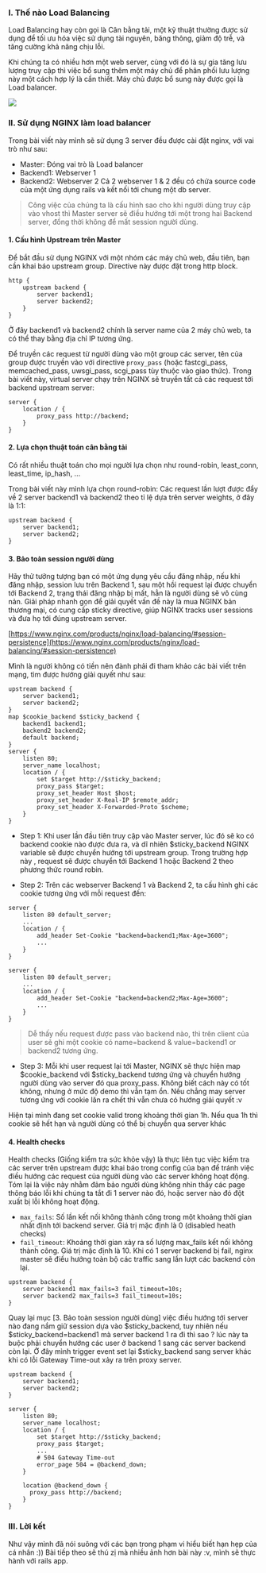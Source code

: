 ### I. Thế nào Load Balancing
Load Balancing hay còn gọi là Cân bằng tải, một kỹ thuật thường được sử dụng để tối ưu hóa việc sử dụng tài nguyên, băng thông, giảm độ trễ, và tăng cường khả năng chịu lỗi.

Khi chúng ta có nhiều hơn một web server, cùng với đó là sự gia tăng lưu lượng truy cập thì việc bổ sung thêm một máy chủ để phân phối lưu lượng này một cách hợp lý là cần thiết. Máy chủ được bổ sung này được gọi là Load balancer.

![](https://www.accuwebhosting.com/blog/wp-content/uploads/2019/06/benefits-of-Load-Balancing.jpg)

### II. Sử dụng NGINX làm load balancer
Trong bài viết này mình sẽ sử dụng 3 server đều được cài đặt nginx, với vai trò như sau:

- Master: Đóng vai trò là Load balancer
- Backend1: Webserver 1
- Backend2: Webserver 2
Cả 2 webserver 1 & 2 đều có chứa source code của một ứng dụng rails và kết nối tới chung một db server.

> Công việc của chúng ta là cấu hình sao cho khi người dùng truy cập vào vhost thì Master server sẽ điều hướng tới một trong hai Backend server, đồng thời không để mất session người dùng.

#### 1. Cấu hình Upstream trên Master
Để bắt đầu sử dụng NGINX với một nhóm các máy chủ web, đầu tiên, bạn cần khai báo upstream group. Directive này được đặt trong http block.
```nginx
http {
    upstream backend {
        server backend1;
        server backend2;
    }
}
```

Ở đây backend1 và backend2 chính là server name của 2 máy chủ web, ta có thể thay bằng địa chỉ IP tương ứng.

Để truyền các request từ người dùng vào một group các server, tên của group được truyền vào với directive `proxy_pass` (hoặc fastcgi_pass, memcached_pass, uwsgi_pass, scgi_pass tùy thuộc vào giao thức).
Trong bài viết này, virtual server chạy trên NGINX sẽ truyền tất cả các request tới backend upstream server:
```nginx
server {
    location / {
        proxy_pass http://backend;
    }
}
```
#### 2. Lựa chọn thuật toán cân bằng tải
Có rất nhiều thuật toán cho mọi người lựa chọn như round-robin, least_conn, least_time, ip_hash, ...

Trong bài viết này mình lựa chọn round-robin: Các request lần lượt được đẩy về 2 server backend1 và backend2 theo tỉ lệ dựa trên server weights, ở đây là 1:1:
```nginx
upstream backend {
    server backend1;
    server backend2;
}
```
#### 3. Bảo toàn session người dùng
Hãy thử tưởng tượng bạn có một ứng dụng yêu cầu đăng nhập, nếu khi đăng nhập, session lưu trên Backend 1, sau một hồi request lại được chuyển tới Backend 2, trạng thái đăng nhập bị mất, hẳn là người dùng sẽ vô cùng nản.
Giải pháp nhanh gọn để giải quyết vấn đề này là mua NGINX bản thương mại, có cung cấp sticky directive, giúp NGINX tracks user sessions và đưa họ tới đúng upstream server.

[https://www.nginx.com/products/nginx/load-balancing/#session-persistence](https://www.nginx.com/products/nginx/load-balancing/#session-persistence)

Mình là người không có tiền nên đành phải đi tham khảo các bài viết trên mạng, tìm được hướng giải quyết như sau:
```nginx
upstream backend {
    server backend1;
    server backend2;
}
map $cookie_backend $sticky_backend {
    backend1 backend1;
    backend2 backend2;
    default backend;
}
server {
    listen 80;
    server_name localhost;
    location / {
        set $target http://$sticky_backend;
        proxy_pass $target;
        proxy_set_header Host $host;
        proxy_set_header X-Real-IP $remote_addr;
        proxy_set_header X-Forwarded-Proto $scheme;
    }
}
```

- Step 1: Khi user lần đầu tiên truy cập vào Master server, lúc đó sẽ ko có backend cookie nào được đưa ra, và dĩ nhiên $sticky_backend NGINX variable sẽ được chuyển hướng tới upstream group. Trong trường hợp này , request sẽ được chuyển tới Backend 1 hoặc Backend 2 theo phương thức round robin.

- Step 2: Trên các webserver Backend 1 và Backend 2, ta cấu hình ghi các cookie tương ứng với mỗi request đến:
```nginx
server {
    listen 80 default_server;
    ...
    location / {
        add_header Set-Cookie "backend=backend1;Max-Age=3600";
        ...
    }
}

server {
    listen 80 default_server;
    ...
    location / {
        add_header Set-Cookie "backend=backend2;Max-Age=3600";
        ...
    }
}
```
> Dễ thấy nếu request được pass vào backend nào, thì trên client của user sẽ ghi một cookie có name=backend & value=backend1 or backend2 tương ứng.

- Step 3: Mỗi khi user request lại tới Master, NGINX sẽ thực hiện map $cookie_backend với $sticky_backend tương ứng và chuyển hướng người dùng vào server đó qua proxy_pass.
Không biết cách này có tốt không, nhưng ở mức độ demo thì vẫn tạm ổn. Nếu chẳng may server tương ứng với cookie lăn ra chết thì vẫn chưa có hướng giải quyết :v 

Hiện tại mình đang set cookie valid trong khoảng thời gian 1h. Nếu qua 1h thì cookie sẽ hết hạn và người dùng có thể bị chuyển qua server khác
#### 4. Health checks
Health checks (Giống kiểm tra sức khỏe vậy) là thực liên tục việc kiểm tra các server trên upstream được khai báo trong config của bạn để tránh việc điều hướng các request của người dùng vào các server không hoạt động. Tóm lại là việc này nhằm đảm bảo người dùng không nhìn thấy các page thông báo lỗi khi chúng ta tắt đi 1 server nào đó, hoặc server nào đó đột xuất bị lỗi không hoạt động.

- `max_fails`: Số lần kết nối không thành công trong một khoảng thời gian nhất định tới backend server. Giá trị mặc định là 0 (disabled heath checks)
- `fail_timeout`: Khoảng thời gian xảy ra số lượng max_fails kết nối không thành công. Giá trị mặc định là 10.
Khi có 1 server backend bị fail, nginx master sẽ điều hướng toàn bộ các traffic sang lần lượt các backend còn lại.
```nginx
upstream backend {
    server backend1 max_fails=3 fail_timeout=10s;
    server backend2 max_fails=3 fail_timeout=10s;
}
```

Quay lại mục [3. Bảo toàn session người dùng] việc điều hướng tới server nào đang nắm giữ session dựa vào $sticky_backend, tuy nhiên nếu $sticky_backend=backend1 mà server backend 1 ra đi thì sao ? lúc này ta buộc phải chuyển hướng các user ở backend 1 sang các server backend còn lại. Ở đây mình trigger event set lại $sticky_backend sang server khác khi có lỗi Gateway Time-out xảy ra trên proxy server.
```nginx
upstream backend {
    server backend1;
    server backend2;
}

server {
    listen 80;
    server_name localhost;
    location / {
        set $target http://$sticky_backend;
        proxy_pass $target;
        ...
        # 504 Gateway Time-out
        error_page 504 = @backend_down;
    }

    location @backend_down {
      proxy_pass http://backend;
    }
}
```
### III. Lời kết
Như vậy mình đã nói suông với các bạn trong phạm vi hiểu biết hạn hẹp của cá nhân :)) Bài tiếp theo sẽ thú zị mà nhiều ảnh hơn bài này :v, mình sẽ thực hành với rails app.
